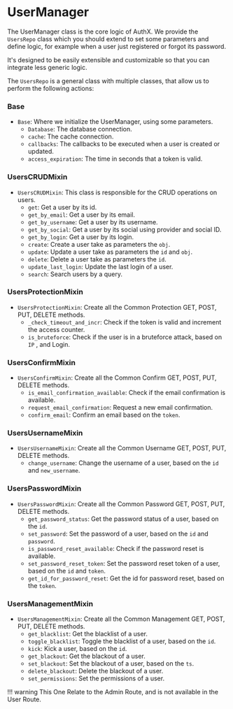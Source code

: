# UserManager

The UserManager class is the core logic of AuthX. We provide the `UsersRepo` class which you should extend to set some parameters and define logic, for example when a user just registered or forgot its password.

It's designed to be easily extensible and customizable so that you can integrate less generic logic.

The `UsersRepo` is a general class with multiple classes, that allow us to perform the following actions:

### Base

* `Base`: Where we initialize the UserManager, using some parameters.
    * `Database`: The database connection.
    * `cache`: The cache connection.
    * `callbacks`: The callbacks to be executed when a user is created or updated.
    * `access_expiration`: The time in seconds that a token is valid.

### UsersCRUDMixin

* `UsersCRUDMixin`: This class is responsible for the CRUD operations on users.
    * `get`: Get a user by its id.
    * `get_by_email`: Get a user by its email.
    * `get_by_username`: Get a user by its username.
    * `get_by_social`: Get a user by its social using provider and social ID.
    * `get_by_login`: Get a user by its login.
    * `create`: Create a user take as parameters the `obj`.
    * `update`: Update a user take as parameters the `id` and `obj`.
    * `delete`: Delete a user take as parameters the `id`.
    * `update_last_login`: Update the last login of a user.
    * `search`: Search users by a query.

### UsersProtectionMixin

* `UsersProtectionMixin`: Create all the Common Protection GET, POST, PUT, DELETE methods.
    * `_check_timeout_and_incr`: Check if the token is valid and increment the access counter.
    * `is_bruteforce`: Check if the user is in a bruteforce attack, based on `IP` , and Login.

### UsersConfirmMixin

* `UsersConfirmMixin`: Create all the Common Confirm GET, POST, PUT, DELETE methods.
    * `is_email_confirmation_available`: Check if the email confirmation is available.
    * `request_email_confirmation`: Request a new email confirmation.
    * `confirm_email`: Confirm an email based on the `token`.

### UsersUsernameMixin

* `UsersUsernameMixin`: Create all the Common Username GET, POST, PUT, DELETE methods.
    * `change_username`: Change the username of a user, based on the `id` and `new_username`.

### UsersPasswordMixin

* `UsersPasswordMixin`: Create all the Common Password GET, POST, PUT, DELETE methods.
    * `get_password_status`: Get the password status of a user, based on the `id`.
    * `set_password`: Set the password of a user, based on the `id` and `password`.
    * `is_password_reset_available`: Check if the password reset is available.
    * `set_password_reset_token`: Set the password reset token of a user, based on the `id` and `token`.
    * `get_id_for_password_reset`: Get the id for password reset, based on the `token`.

### UsersManagementMixin

* `UsersManagementMixin`: Create all the Common Management GET, POST, PUT, DELETE methods.
    * `get_blacklist`: Get the blacklist of a user.
    * `toggle_blacklist`: Toggle the blacklist of a user, based on the `id`.
    * `kick`: Kick a user, based on the `id`.
    * `get_blackout`: Get the blackout of a user.
    * `set_blackout`: Set the blackout of a user, based on the `ts`.
    * `delete_blackout`: Delete the blackout of a user.
    * `set_permissions`: Set the permissions of a user.

!!! warning
    This One Relate to the Admin Route, and is not available in the User Route.


